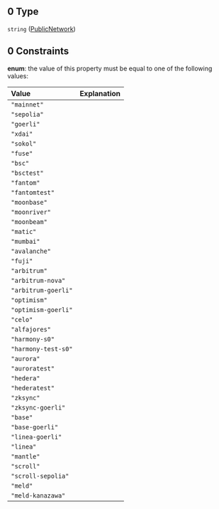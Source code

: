 ## 0 Type

`string` ([PublicNetwork](definitions-definitions-publicnetwork.md))

## 0 Constraints

**enum**: the value of this property must be equal to one of the following values:

| Value               | Explanation |
| :------------------ | :---------- |
| `"mainnet"`         |             |
| `"sepolia"`         |             |
| `"goerli"`          |             |
| `"xdai"`            |             |
| `"sokol"`           |             |
| `"fuse"`            |             |
| `"bsc"`             |             |
| `"bsctest"`         |             |
| `"fantom"`          |             |
| `"fantomtest"`      |             |
| `"moonbase"`        |             |
| `"moonriver"`       |             |
| `"moonbeam"`        |             |
| `"matic"`           |             |
| `"mumbai"`          |             |
| `"avalanche"`       |             |
| `"fuji"`            |             |
| `"arbitrum"`        |             |
| `"arbitrum-nova"`   |             |
| `"arbitrum-goerli"` |             |
| `"optimism"`        |             |
| `"optimism-goerli"` |             |
| `"celo"`            |             |
| `"alfajores"`       |             |
| `"harmony-s0"`      |             |
| `"harmony-test-s0"` |             |
| `"aurora"`          |             |
| `"auroratest"`      |             |
| `"hedera"`          |             |
| `"hederatest"`      |             |
| `"zksync"`          |             |
| `"zksync-goerli"`   |             |
| `"base"`            |             |
| `"base-goerli"`     |             |
| `"linea-goerli"`    |             |
| `"linea"`           |             |
| `"mantle"`          |             |
| `"scroll"`          |             |
| `"scroll-sepolia"`  |             |
| `"meld"`            |             |
| `"meld-kanazawa"`   |             |
